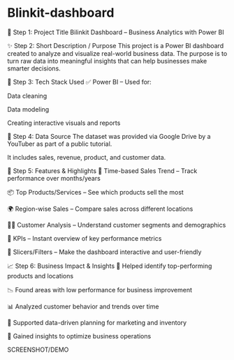 # Blinkit-dashboard
🧠 Step 1: Project Title
Bilinkit Dashboard – Business Analytics with Power BI

✨ Step 2: Short Description / Purpose
This project is a Power BI dashboard created to analyze and visualize real-world business data.
The purpose is to turn raw data into meaningful insights that can help businesses make smarter decisions.

🧰 Step 3: Tech Stack Used
✅ Power BI – Used for:

Data cleaning

Data modeling

Creating interactive visuals and reports

📂 Step 4: Data Source
The dataset was provided via Google Drive by a YouTuber as part of a public tutorial.

It includes sales, revenue, product, and customer data.

🌟 Step 5: Features & Highlights
📅 Time-based Sales Trend – Track performance over months/years

📦 Top Products/Services – See which products sell the most

🌍 Region-wise Sales – Compare sales across different locations

🧍‍♀️ Customer Analysis – Understand customer segments and demographics

📌 KPIs – Instant overview of key performance metrics

🧭 Slicers/Filters – Make the dashboard interactive and user-friendly

📈 Step 6: Business Impact & Insights
🚀 Helped identify top-performing products and locations

📉 Found areas with low performance for business improvement

📊 Analyzed customer behavior and trends over time

📅 Supported data-driven planning for marketing and inventory

🧠 Gained insights to optimize business operations

SCREENSHOT/DEMO

